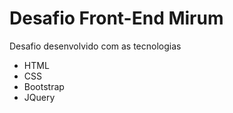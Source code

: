 # Desafio Front-End Mirum

Desafio desenvolvido com as tecnologias

- HTML
- CSS
- Bootstrap
- JQuery

